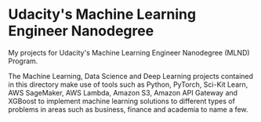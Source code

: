 # Udacity's Machine Learning Engineer Nanodegree
My projects for Udacity's Machine Learning Engineer Nanodegree (MLND) Program.

The Machine Learning, Data Science and Deep Learning projects contained in this directory make use of tools such as Python, PyTorch, Sci-Kit Learn, AWS SageMaker, AWS Lambda, Amazon S3, Amazon API Gateway and XGBoost to implement machine learning solutions to different types of  problems in areas such as business, finance and academia to name a few. 
